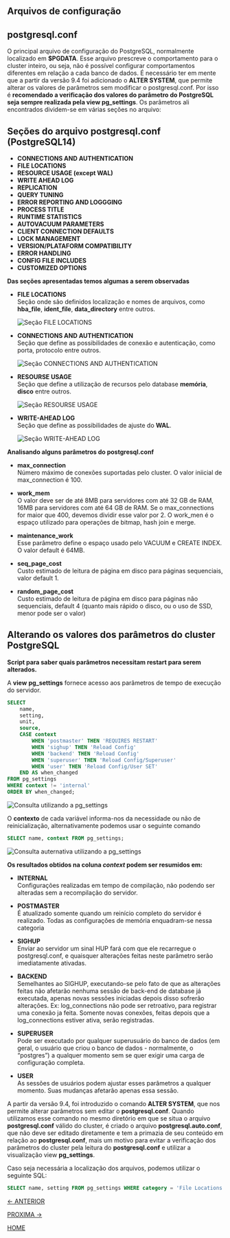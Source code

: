 ## **Arquivos de configuração**

## **postgresql.conf**<br/>
O principal arquivo de configuração do PostgreSQL, normalmente localizado em **$PGDATA**. Esse arquivo prescreve o comportamento para o cluster inteiro, ou seja, não é possível configurar comportamentos diferentes em relação a cada banco de dados. É necessário ter em mente que a partir da versão 9.4 foi adicionado o **ALTER SYSTEM**, que permite alterar os valores de parâmetros sem modificar o postgresql.conf. Por isso é **recomendado a verificação dos valores do parâmetro do PostgreSQL seja sempre realizada pela view pg_settings**. Os parâmetros ali encontrados dividem-se em várias seções no arquivo:

## **Seções do arquivo postgresql.conf (PostgreSQL14)**

- **CONNECTIONS AND AUTHENTICATION**
- **FILE LOCATIONS**
- **RESOURCE USAGE (except WAL)**
- **WRITE AHEAD LOG**
- **REPLICATION**
- **QUERY TUNING**
- **ERROR REPORTING AND LOGGGING**
- **PROCESS TITLE**
- **RUNTIME STATISTICS**
- **AUTOVACUUM PARAMETERS**
- **CLIENT CONNECTION DEFAULTS**
- **LOCK MANAGEMENT**
- **VERSION/PLATAFORM COMPATIBILITY**
- **ERROR HANDLING**
- **CONFIG FILE INCLUDES**
- **CUSTOMIZED OPTIONS**

**Das seções apresentadas temos algumas a serem observadas**

- **FILE LOCATIONS**<br/>
  Seção onde são definidos localização e nomes de arquivos, como **hba_file**, **ident_file**, **data_directory** entre outros.
  
  ![Seção FILE LOCATIONS](./img/secao_file_locations.png "Seção FILE LOCATIONS")

- **CONNECTIONS AND AUTHENTICATION**<br/>
  Seção que define as possibilidades de conexão e autenticação, como porta, protocolo entre outros.
  
  ![Seção CONNECTIONS AND AUTHENTICATION](./img/secao_connections_and_authentication.png "Seção CONNECTIONS AND AUTHENTICATION")

- **RESOURSE USAGE**<br/>
  Seção que define a utilização de recursos pelo database **memória**, **disco** entre outros.
  
  ![Seção RESOURSE USAGE](./img/secao_resource_usage.png "Seção RESOURCE USAGE")

- **WRITE-AHEAD LOG**<br/>
  Seção que define as possibilidades de ajuste do **WAL**.
  
  ![Seção WRITE-AHEAD LOG](./img/secao_write_ahead_log.png)

**Analisando alguns parâmetros do postgresql.conf**

- **max_connection**<br/>
  Número máximo de conexões suportadas pelo cluster. O valor iniicial de max_connection é 100.

- **work_mem**<br/>
  O valor deve ser de até 8MB para servidores com até 32 GB de RAM, 16MB para servidores com até 64 GB de RAM. Se o max_connections for maior que 400, devemos dividir esse valor por 2. O work_men é o espaço utilizado para operações de bitmap, hash join e merge.

- **maintenance_work**<br/>
  Esse parâmetro define o espaço usado pelo VACUUM e CREATE INDEX. O valor default é 64MB.

- **seq_page_cost**<br/>
  Custo estimado de leitura de página em disco para páginas sequenciais, valor default 1.

- **random_page_cost**<br/>
  Custo estimado de leitura de página em disco para páginas não sequenciais, default 4 (quanto mais rápido o disco, ou o uso de SSD, menor pode ser o valor)

## **Alterando os valores dos parâmetros do cluster PostgreSQL**

**Script para saber quais parâmetros necessitam restart para serem alterados.**

A **view** **pg_settings** fornece acesso aos parâmetros de tempo de execução do servidor.

```sql
SELECT 
	name,
	setting,
	unit,
	source,
	CASE context
		WHEN 'postmaster' THEN 'REQUIRES RESTART'
		WHEN 'sighup' THEN 'Reload Config'
		WHEN 'backend' THEN 'Reload Config'
		WHEN 'superuser' THEN 'Reload Config/Superuser'
		WHEN 'user' THEN 'Reload Config/User SET'
	END AS when_changed
FROM pg_settings
WHERE context != 'internal'
ORDER BY when_changed;
```

![Consulta utilizando a pg_settings](./img/saida_consulta_pg_settings.png)

O **contexto** de cada variável informa-nos da necessidade ou não de reinicialização, alternativamente podemos usar o seguinte comando

```sql
SELECT name, context FROM pg_settings;
```

![Consulta auternativa utilizando a pg_settings](./img/saida_consulta_auternativa_pg_settings.png)

**Os resultados obtidos na coluna *context* podem ser resumidos em:**

- **INTERNAL**<br/>
  Configurações realizadas em tempo de compilação, não podendo ser alteradas sem a recompilação do servidor.

- **POSTMASTER**<br/>
  É atualizado somente quando um reinício completo do servidor é realizado. Todas as configurações de memória enquadram-se nessa categoria

- **SIGHUP**<br/>
  Enviar ao servidor um sinal HUP fará com que ele recarregue o postgresql.conf, e quaisquer alterações feitas neste parâmetro serão imediatamente ativadas.

- **BACKEND**<br/>
  Semelhantes ao SIGHUP, executando-se pelo fato de que as alterações feitas não afetarão nenhuma sessão de back-end de database já executada, apenas novas sessões iniciadas depois disso sofrerão alterações. Ex: log_connections não pode ser retroativo, para registrar uma conexão ja feita. Somente novas conexões, feitas depois que a log_connections estiver ativa, serão registradas.

- **SUPERUSER**<br/>
  Pode ser executado por qualquer superusuário do banco de dados (em geral, o usuário que criou o banco de dados - normalmente, o “postgres”) a qualquer momento sem se quer exigir uma carga de configuração completa.

- **USER**<br/>
  As sessões de usuários podem ajustar esses parâmetros a qualquer momento. Suas mudanças afetarão apenas essa sessão.

A partir da versão 9.4, foi introduzido o comando **ALTER SYSTEM**, que nos permite alterar parâmetros sem editar o **postgresql.conf**. Quando utilizamos esse comando no mesmo diretório em que se situa o arquivo **postgresql.conf** válido do cluster, é criado o arquivo **postgresql.auto.conf**, que não deve ser editado diretamente e tem a primazia de seu conteúdo em relação ao **postgresql.conf**, mais um motivo para evitar a verificação dos parâmetros do cluster pela leitura do **postgresql.conf** e utilizar a visualização view **pg_settings**. 

Caso seja necessária  a localização dos arquivos, podemos utilizar o seguinte SQL:

```sql
SELECT name, setting FROM pg_settings WHERE category = 'File Locations';
```

[<- ANTERIOR](../capitulo_2/capitulo_2.md)

[PROXIMA ->](../capitulo_4/capitulo_4.md)

[HOME](../README.md)